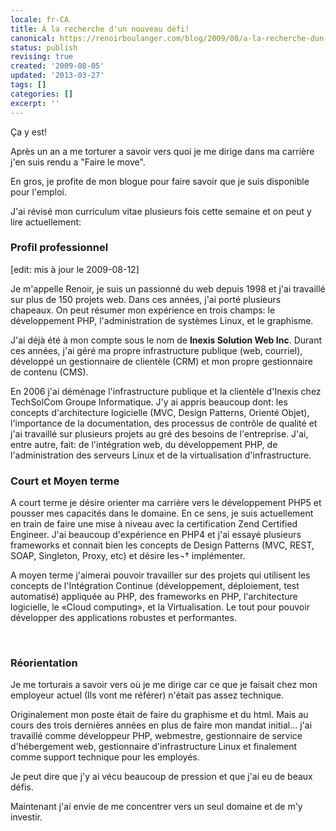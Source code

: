 ```yaml
---
locale: fr-CA
title: À la recherche d'un nouveau défi!
canonical: https://renoirboulanger.com/blog/2009/08/a-la-recherche-dun-nouveau-defi/
status: publish
revising: true
created: '2009-08-05'
updated: '2013-03-27'
tags: []
categories: []
excerpt: ''
---
```


Ça y est!

Après un an a me torturer a savoir vers quoi je me dirige dans ma carrière j'en suis rendu a "Faire le move".

En gros, je profite de mon blogue pour faire savoir que je suis disponible pour l'emploi.

J'ai révisé mon curriculum vitae plusieurs fois cette semaine et on peut y lire actuellement:

<h3>Profil professionnel </h3>
[edit: mis à jour le 2009-08-12]
<p>Je m'appelle Renoir, je suis un passionné du web depuis 1998 et j'ai travaillé sur plus de 150 projets web. Dans ces années, j'ai porté plusieurs chapeaux. On peut résumer mon expérience en trois champs: le développement PHP, l'administration de systèmes Linux, et le graphisme.</p>

<p>J'ai déjà été à mon compte sous le nom de <strong>Inexis Solution Web Inc</strong>. Durant ces années, j'ai géré ma propre infrastructure publique (web, courriel), développé un gestionnaire de clientèle (CRM) et mon propre gestionnaire de contenu (CMS).

</p><p>En 2006 j'ai déménage l'infrastructure publique et la clientèle d'Inexis chez TechSolCom Groupe Informatique. J'y ai appris beaucoup dont: les concepts d'architecture logicielle (MVC, Design Patterns, Orienté Objet), l'importance de la documentation, des processus de contrôle de qualité et j'ai travaillé sur plusieurs projets au gré des besoins de l'entreprise. J'ai, entre autre, fait: de l'intégration web, du développement PHP, de l'administration des serveurs Linux et de la virtualisation d'infrastructure.</p>
<!--more-->

<h3>Court et Moyen terme</h3>
<p>A court terme je désire orienter ma carrière vers le développement PHP5 et pousser mes capacités dans le domaine. En ce sens, je suis actuellement en train de faire une mise à niveau avec la certification Zend Certified Engineer. J'ai beaucoup d'expérience en PHP4 et j'ai essayé plusieurs frameworks et connait bien les concepts de Design Patterns (MVC, REST, SOAP, Singleton, Proxy, etc) et désire les¬† implémenter.</p>

<p>A moyen terme j'aimerai pouvoir travailler sur des projets qui utilisent les concepts de l'Intégration Continue (développement, déploiement, test automatisé) appliquée au PHP, des frameworks en PHP, l'architecture logicielle, le «Cloud computing», et la Virtualisation. Le tout pour pouvoir développer des applications robustes et performantes.</p>
<p>&nbsp;</p>


<h3>Réorientation</h3>
<p>Je me torturais a savoir vers où je me dirige car ce que je faisait chez mon employeur actuel (Ils vont me référer) n'était pas assez technique.</p>

<p>Originalement mon poste était de faire du graphisme et du html. Mais au cours des trois dernières années en plus de faire mon mandat initial... j'ai travaillé comme développeur PHP, webmestre, gestionnaire de service d'hébergement web, gestionnaire d'infrastructure Linux et finalement comme support technique pour les employés.</p>

<p>Je peut dire que j'y ai vécu beaucoup de pression et que j'ai eu de beaux défis.</p>

<p>Maintenant j'ai envie de me concentrer vers un seul domaine et de m'y investir.</p>